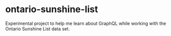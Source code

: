 # ontario-sunshine-list
Experimental project to help me learn about GraphQL while working with the Ontario Sunshine List data set.
